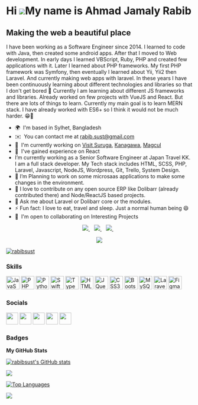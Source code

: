 Hi ![](https://user-images.githubusercontent.com/18350557/176309783-0785949b-9127-417c-8b55-ab5a4333674e.gif)My name is Ahmad Jamaly Rabib
==========================================================================================================================================

Making the web a beautiful place
--------------------------------

I have been working as a Software Engineer since 2014. I learned to code with Java, then created some android apps. After that I moved to Web development. In early days I learned VBScript, Ruby, PHP and created few applications with it. Later I learned about PHP frameworks. My first PHP framework was Symfony, then eventually I learned about Yii, Yii2 then Laravel. And currently making web apps with laravel. In these years I have been continuously learning about different technologies and libraries so that I don't get bored 🥱 Currently I am learning about different JS frameworks and libraries. Already worked on few projects with VueJS and React. But there are lots of things to learn. Currently my main goal is to learn MERN stack. I have already worked with ES6+ so I think it would not be much harder. 😁🤞

*   🌍  I'm based in Sylhet, Bangladesh
*   ✉️  You can contact me at [rabib.sust@gmail.com](mailto:rabib.sust@gmail.com)
*   🚀  I'm currently working on [Visit Suruga](http://www.visit-suruga.com/), [Kanagawa](https://trip.pref.kanagawa.jp/), [Magcul](https://magcul.net/)
*   🧠  I've gained experience on React
*   I’m currently working as a Senior Software Engineer at Japan Travel KK. I am a full stack developer. My Tech stack includes HTML, SCSS, PHP, Laravel, Javascript, NodeJS, Wordpress, Git, Trello, System Design.
*   🌱 I’m Planning to work on some microsaas applications to make some changes in the environment.
*   👯 I love to contribute on any open source ERP like Dolibarr (already contributed there) and Node/ReactJS based projects.
*   💬 Ask me about Laravel or Dolibarr core or the modules.
*   ⚡ Fun fact: I love to eat, travel and sleep. Just a normal human being 😄
*   🤝  I'm open to collaborating on Interesting Projects


<p align='center'>
<a href="mailto:rabib.sust@gmail.com">
  <img src="https://img.shields.io/badge/email me-%23D14836.svg?&style=for-the-badge&logo=gmail&logoColor=white" />
</a>&nbsp;&nbsp;
<a href="https://twitter.com/RabibSust">
  <img src="https://img.shields.io/badge/twitter-%231DA1F2.svg?&style=for-the-badge&logo=twitter&logoColor=white" />
</a>&nbsp;&nbsp;
<a href="https://www.linkedin.com/in/ahmad-jamaly-rabib/">
  <img src="https://img.shields.io/badge/linkedin-%230077B5.svg?&style=for-the-badge&logo=linkedin&logoColor=white" />
</a>&nbsp;&nbsp;
</p>
<p align='center'>
 <img src="https://gpvc.arturio.dev/rabibsust" />
</p>

<p align="left"> <a href="https://github.com/ryo-ma/github-profile-trophy"><img src="https://github-profile-trophy.vercel.app/?username=rabibsust&theme=gruvbox" alt="rabibsust" /></a> </p>

### Skills
<p align="left">
<a href="https://developer.mozilla.org/en-US/docs/Web/JavaScript" target="_blank" rel="noreferrer"><img src="https://raw.githubusercontent.com/danielcranney/readme-generator/main/public/icons/skills/javascript-colored.svg" width="36" height="36" alt="JavaScript" /></a>
<a href="https://www.php.net/" target="_blank" rel="noreferrer"><img src="https://raw.githubusercontent.com/danielcranney/readme-generator/main/public/icons/skills/php-colored.svg" width="36" height="36" alt="PHP" /></a>
<a href="https://www.python.org/" target="_blank" rel="noreferrer"><img src="https://raw.githubusercontent.com/danielcranney/readme-generator/main/public/icons/skills/python-colored.svg" width="36" height="36" alt="Python" /></a>
<a href="https://developer.apple.com/swift/" target="_blank" rel="noreferrer"><img src="https://raw.githubusercontent.com/danielcranney/readme-generator/main/public/icons/skills/swift-colored.svg" width="36" height="36" alt="Swift" /></a>
<a href="https://www.typescriptlang.org/" target="_blank" rel="noreferrer"><img src="https://raw.githubusercontent.com/danielcranney/readme-generator/main/public/icons/skills/typescript-colored.svg" width="36" height="36" alt="TypeScript" /></a>
<a href="https://developer.mozilla.org/en-US/docs/Glossary/HTML5" target="_blank" rel="noreferrer"><img src="https://raw.githubusercontent.com/danielcranney/readme-generator/main/public/icons/skills/html5-colored.svg" width="36" height="36" alt="HTML5" /></a>
<a href="https://jquery.com/" target="_blank" rel="noreferrer"><img src="https://raw.githubusercontent.com/danielcranney/readme-generator/main/public/icons/skills/jquery-colored.svg" width="36" height="36" alt="JQuery" /></a>
<a href="https://www.w3.org/TR/CSS/#css" target="_blank" rel="noreferrer"><img src="https://raw.githubusercontent.com/danielcranney/readme-generator/main/public/icons/skills/css3-colored.svg" width="36" height="36" alt="CSS3" /></a>
<a href="https://getbootstrap.com/" target="_blank" rel="noreferrer"><img src="https://raw.githubusercontent.com/danielcranney/readme-generator/main/public/icons/skills/bootstrap-colored.svg" width="36" height="36" alt="Bootstrap" /></a>
<a href="https://www.mysql.com/" target="_blank" rel="noreferrer"><img src="https://raw.githubusercontent.com/danielcranney/readme-generator/main/public/icons/skills/mysql-colored.svg" width="36" height="36" alt="MySQL" /></a>
<a href="https://laravel.com/" target="_blank" rel="noreferrer"><img src="https://raw.githubusercontent.com/danielcranney/readme-generator/main/public/icons/skills/laravel-colored.svg" width="36" height="36" alt="Laravel" /></a>
<a href="https://www.figma.com/" target="_blank" rel="noreferrer"><img src="https://raw.githubusercontent.com/danielcranney/readme-generator/main/public/icons/skills/figma-colored.svg" width="36" height="36" alt="Figma" /></a>
</p>
                    
### Socials        
                  
<p align="left">                      
    <a href="https://www.dev.to/rabibsust" target="_blank" rel="noreferrer"><img src="https://raw.githubusercontent.com/danielcranney/readme-generator/main/public/icons/socials/devdotto.svg" width="32" height="32" /></a>                      
    <a href="https://www.github.com/rabibsust" target="_blank" rel="noreferrer"><img src="https://raw.githubusercontent.com/danielcranney/readme-generator/main/public/icons/socials/github.svg" width="32" height="32" /></a>                      
    <a href="https://www.linkedin.com/in/ahmad-jamaly-rabib/" target="_blank" rel="noreferrer"><img src="https://raw.githubusercontent.com/danielcranney/readme-generator/main/public/icons/socials/linkedin.svg" width="32" height="32" /></a>
    <a href="https://www.stackoverflow.com/users/3172218/rabib" target="_blank" rel="noreferrer"><img src="https://raw.githubusercontent.com/danielcranney/readme-generator/main/public/icons/socials/stackoverflow.svg" width="32" height="32" /></a>
    <a href="https://www.twitter.com/rabibsust" target="_blank" rel="noreferrer"><img src="https://raw.githubusercontent.com/danielcranney/readme-generator/main/public/icons/socials/twitter.svg" width="32" height="32" /></a>
</p>

### Badges

<b>My GitHub Stats</b>

<a href="http://www.github.com/rabibsust"><img src="https://github-readme-stats.vercel.app/api?username=rabibsust&show_icons=true&hide=&count_private=true&title_color=0891b2&text_color=ffffff&icon_color=0891b2&bg_color=1c1917&hide_border=true&show_icons=true" alt="rabibsust's GitHub stats" /></a>

<a href="http://www.github.com/rabibsust"><img src="https://github-readme-streak-stats.herokuapp.com/?user=rabibsust&stroke=ffffff&background=1c1917&ring=0891b2&fire=0891b2&currStreakNum=ffffff&currStreakLabel=0891b2&sideNums=ffffff&sideLabels=ffffff&dates=ffffff&hide_border=true" /></a>

<a href="https://github.com/rabibsust" align="left"><img src="https://github-readme-stats.vercel.app/api/top-langs/?username=rabibsust&langs_count=10&title_color=0891b2&text_color=ffffff&icon_color=0891b2&bg_color=1c1917&hide_border=true&locale=en&custom_title=Top%20%Languages" alt="Top Languages" /></a>

<a href="https://www.twitter.com/rabibsust" target="_blank" rel="noreferrer"><img src="https://img.shields.io/twitter/follow/rabibsust?logo=twitter&style=for-the-badge&color=0891b2&labelColor=1c1917"/></a>
